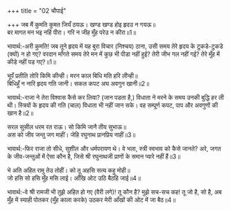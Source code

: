 +++
title = "02 चौपाई"

+++
जब मैं कुमति कुमत जियँ ठयऊ। खण्ड खण्ड होइ हृदउ न गयऊ॥  
बर मागत मन भइ नहिं पीरा। गरि न जीह मुँह परेउ न कीरा॥1॥  

भावार्थ:-अरी कुमति! जब तूने हृदय में यह बुरा विचार (निश्चय) ठाना, उसी समय तेरे हृदय के टुकडे-टुकडे (क्यों) न हो गए? वरदान माँगते समय तेरे मन में कुछ भी पीडा नहीं हुई? तेरी जीभ गल नहीं गई? तेरे मुँह में कीडे नहीं पड गए?॥1॥  

भूपँ प्रतीति तोरि किमि कीन्ही। मरन काल बिधि मति हरि लीन्ही॥  
बिधिहुँ न नारि हृदय गति जानी। सकल कपट अघ अवगुन खानी॥2॥  

भावार्थ:-राजा ने तेरा विश्वास कैसे कर लिया? (जान पडता है,) विधाता ने मरने के समय उनकी बुद्धि हर ली थी। स्त्रियों के हृदय की गति (चाल) विधाता भी नहीं जान सके। वह सम्पूर्ण कपट, पाप और अवगुणों की खान है॥2॥  

सरल सुसील धरम रत राऊ। सो किमि जानै तीय सुभाऊ॥  
अस को जीव जन्तु जग माहीं। जेहि रघुनाथ प्रानप्रिय नाहीं॥3॥  

भावार्थ:-फिर राजा तो सीधे, सुशील और धर्मपरायण थे। वे भला, स्त्री स्वभाव को कैसे जानते? अरे, जगत के जीव-जन्तुओं में ऐसा कौन है, जिसे श्री रघुनाथजी प्राणों के समान प्यारे नहीं हैं॥3॥  

भे अति अहित रामु तेउ तोहीं। को तू अहसि सत्य कहु मोही॥  
जो हसि सो हसि मुँह मसि लाई। आँखि ओट उठि बैठहि जाई॥4॥  

भावार्थ:-वे श्री रामजी भी तुझे अहित हो गए (वैरी लगे)! तू कौन है? मुझे सच-सच कह! तू जो है, सो है, अब मुँह में स्याही पोतकर (मुँह काला करके) उठकर मेरी आँखों की ओट में जा बैठ॥4॥  

<div class="audioEmbed"  caption="AIR-वाचनम्" src="https://archive
.org/download/rAmcharitmAnas-AIR/EPI-186.mp3"></div>
